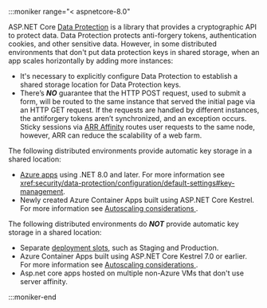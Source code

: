 
:::moniker range="< aspnetcore-8.0"

<!--
Duplicate of primary doc, only change
using .NET 8.0
 -->

ASP.NET Core [Data Protection](xref:security/data-protection/introduction) is a library that provides a cryptographic API to protect data. Data Protection protects anti-forgery tokens, authentication cookies, and other sensitive data. However, in some distributed environments that don't put data protection keys in shared storage, when an app scales horizontally by adding more instances:

* It's necessary to explicitly configure Data Protection to establish a shared storage location for Data Protection keys.
* There’s ***NO*** guarantee that the HTTP POST request, used to submit a form, will be routed to the same instance that served the initial page via an HTTP GET request. If the requests are handled by different instances, the antiforgery tokens aren’t synchronized, and an exception occurs. Sticky sessions via [ARR Affinity](/azure/app-service/manage-automatic-scaling?#how-does-arr-affinity-affect-automatic-scaling) routes user requests to the same node, however, ARR can reduce the scalability of a web farm.

The following distributed environments provide automatic key storage in a shared location:

* [Azure apps](/aspnet/core/security/data-protection/configuration/default-settings) using .NET 8.0 and later.  For more information see <xref:security/data-protection/configuration/default-settings#key-management>.
* Newly created Azure Container Apps built using ASP.NET Core Kestrel. For more information see [Autoscaling considerations
](/azure/container-apps/dotnet-overview#autoscaling-considerations).

The following distributed environments do ***NOT*** provide automatic key storage in a shared location:

* Separate [deployment slots](/azure/app-service/deploy-staging-slots), such as Staging and Production.
* Azure Container Apps built using ASP.NET Core Kestrel 7.0 or earlier. For more information see [Autoscaling considerations
](/azure/container-apps/dotnet-overview#autoscaling-considerations).
* Asp.net core apps hosted on multiple non-Azure VMs that don't use server affinity.

:::moniker-end
